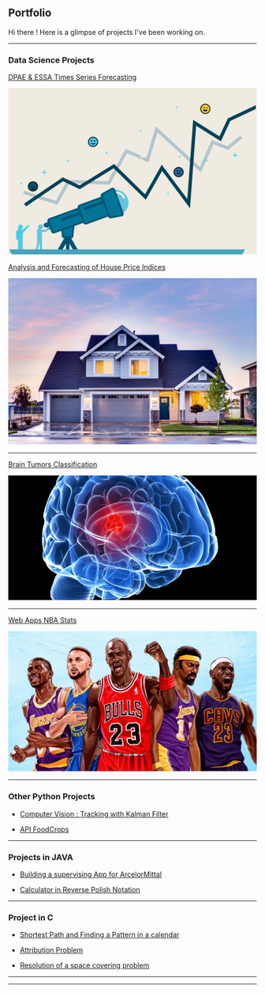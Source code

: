 ## Portfolio

Hi there ! 
Here is a glimpse of projects I've been working on.

---

### **Data Science** Projects

[DPAE & ESSA Times Series Forecasting](/pdf/ts_project.pdf)

<img src="images/ts_forecasting.png?raw=true"/>

[Analysis and Forecasting of House Price Indices](/pdf/TS_housepricing.pdf)

<img src="images/housepricing.jpeg?raw=true"/>

---
[Brain Tumors Classification](https://github.com/AdrienRGO/Brain_Tumors_Classification.git)

<img src="images/Tumor.jpg?raw=true"/>

---
[Web Apps NBA Stats](https://github.com/AdrienRGO/WebApp_NBAStats.git)

<img src="images/nba_stats_img.webp?raw=true"/>



---

### Other **Python** Projects

- [Computer Vision : Tracking with Kalman Filter](https://github.com/AdrienRGO/Kalman_Filter.git)

- [API FoodCrops](https://github.com/AdrienRGO/API_FoodCrops.git)

---

### Projects in **JAVA**

- [Building a supervising App for ArcelorMittal](https://github.com/AdrienRGO/ArcelorMittal_Application.git)

- [Calculator in Reverse Polish Notation](https://github.com/AdrienRGO/Reverse_Polish_Notation_Calculator.git)

---

### Project in **C**

- [Shortest Path and Finding a Pattern in a calendar](https://github.com/AdrienRGO/Calendar_Pattern_Shortest_Path.git)

- [Attribution Problem](https://github.com/AdrienRGO/Complexity-Recursion_Attribution.git)

- [Resolution of a space covering problem](https://github.com/AdrienRGO/Complexity-Recursion_Covering.git)

---




---

